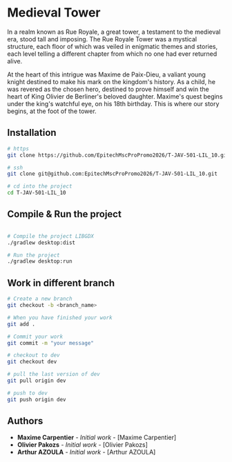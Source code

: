 # Medieval Tower

In a realm known as Rue Royale, a great tower, a testament to the medieval era, stood tall and imposing. The Rue Royale
Tower was a mystical structure, each floor of which was veiled in enigmatic themes and stories, each level telling a
different chapter from which no one had ever returned alive.

At the heart of this intrigue was Maxime de Paix-Dieu, a valiant young knight destined to make his mark on the kingdom's
history. As a child, he was revered as the chosen hero, destined to prove himself and win the heart of King Olivier de
Berliner's beloved daughter. Maxime's quest begins under the king's watchful eye, on his 18th birthday. This is where
our story begins, at the foot of the tower.

## Installation

```bash
# https
git clone https://github.com/EpitechMscProPromo2026/T-JAV-501-LIL_10.git

# ssh
git clone git@github.com:EpitechMscProPromo2026/T-JAV-501-LIL_10.git

# cd into the project
cd T-JAV-501-LIL_10
```

## Compile & Run the project

```bash

# Compile the project LIBGDX
./gradlew desktop:dist

# Run the project
./gradlew desktop:run
```

## Work in different branch

```bash
# Create a new branch
git checkout -b <branch_name>

# When you have finished your work
git add .

# Commit your work
git commit -m "your message"

# checkout to dev
git checkout dev

# pull the last version of dev
git pull origin dev

# push to dev
git push origin dev
```


## Authors

-   **Maxime Carpentier** - _Initial work_ - [Maxime Carpentier]
-   **Olivier Pakozs** - _Initial work_ - [Olivier Pakozs]
-   **Arthur AZOULA** - _Initial work_ - [Arthur AZOULA]